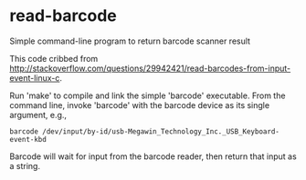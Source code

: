 # read-barcode
Simple command-line program to return barcode scanner result

This code cribbed from http://stackoverflow.com/questions/29942421/read-barcodes-from-input-event-linux-c.

Run 'make' to compile and link the simple 'barcode' executable.  From the command line, invoke 'barcode' with the barcode device as its single argument, e.g.,
```
barcode /dev/input/by-id/usb-Megawin_Technology_Inc._USB_Keyboard-event-kbd
```
Barcode will wait for input from the barcode reader, then return that input as a string.
